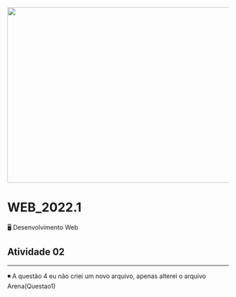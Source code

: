<div align="center">
<img src="https://user-images.githubusercontent.com/71513260/151648758-ff040416-e554-4311-aa01-aaf090964b6d.png" width="600" height="400"/>
</div>


# WEB_2022.1

🖥️  Desenvolvimento Web


## Atividade 02 
---
◾ A questão 4  eu não criei um novo arquivo, apenas alterei o arquivo Arena(Questao1) 
